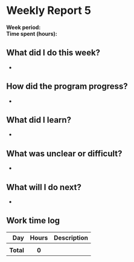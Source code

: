 # Weekly Report 5

**Week period:**  
**Time spent (hours):**  

## What did I do this week?
- 

## How did the program progress?
- 

## What did I learn?
- 

## What was unclear or difficult?
- 

## What will I do next?
- 

## Work time log
| Day | Hours | Description |
|----:|:-----:|-------------|
|     |       |             |
| **Total** | **0** | |
